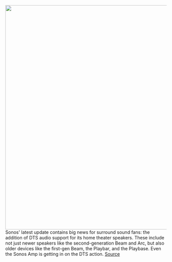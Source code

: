 <img src='https://cdn.vox-cdn.com/thumbor/4B2GRGS-aX-imxbffOsUov5LWAg=/0x0:2040x1360/1200x800/filters:focal(857x517:1183x843)/cdn.vox-cdn.com/uploads/chorus_image/image/70153470/cwelch_290921_4780_5672.0.jpg' width='700px' /><br/>
Sonos' latest update contains big news for surround sound fans: the addition of DTS audio support for its home theater speakers. These include not just newer speakers like the second-generation Beam and Arc, but also older devices like the first-gen Beam, the Playbar, and the Playbase. Even the Sonos Amp is getting in on the DTS action.
<a href='https://www.theverge.com/2021/11/17/22786914/sonos-dts-audio-support-beam-playbar-playbase-arc-amp-battery-saver-mode-13-4-update'> Source <a/>